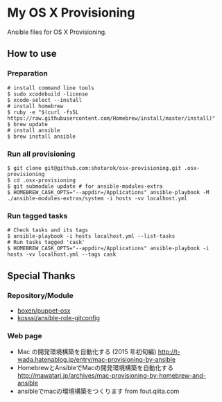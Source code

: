 # My OS X Provisioning

Ansible files for OS X Provisioning.

## How to use

### Preparation

```shell
# install command line tools
$ sudo xcodebuild -license
$ xcode-select --install
# install homebrew
$ ruby -e "$(curl -fsSL https://raw.githubusercontent.com/Homebrew/install/master/install)"
$ brew update
# install ansible
$ brew install ansible
```

### Run all provisioning

```shell
$ git clone git@github.com:shotarok/osx-provisioning.git .osx-provisioning
$ cd .osx-provisioning
$ git submodule update # for ansible-modules-extra
$ HOMEBREW_CASK_OPTS="--appdir=/Applications" ansible-playbook -M ./ansible-modules-extras/system -i hosts -vv localhost.yml
```

### Run tagged tasks
```shell
# Check tasks and its tags
$ ansible-playbook -i hosts localhost.yml --list-tasks
# Run tasks tagged 'cask'
$ HOMEBREW_CASK_OPTS="--appdir=/Applications" ansible-playbook -i hosts -vv localhost.yml --tags cask
```

## Special Thanks

### Repository/Module
- [boxen/puppet-osx](https://github.com/boxen/puppet-osx)
- [kosssi/ansible-role-gitconfig](https://github.com/kosssi/ansible-role-gitconfig)

### Web page

- Mac の開発環境構築を自動化する (2015 年初旬編) http://t-wada.hatenablog.jp/entry/mac-provisioning-by-ansible
- HomebrewとAnsibleでMacの開発環境構築を自動化する http://mawatari.jp/archives/mac-provisioning-by-homebrew-and-ansible
- ansibleでmacの環境構築をつくります from fout.qiita.com
